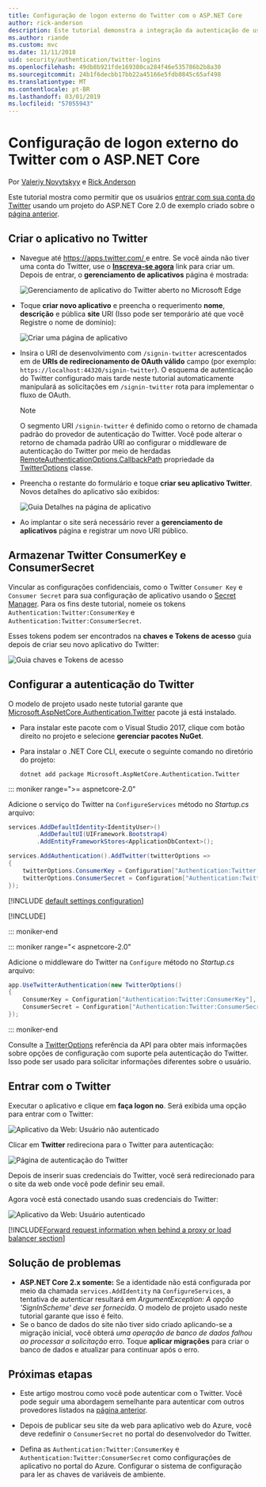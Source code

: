 ```yaml
---
title: Configuração de logon externo do Twitter com o ASP.NET Core
author: rick-anderson
description: Este tutorial demonstra a integração da autenticação de usuário de conta do Twitter em um aplicativo ASP.NET Core existente.
ms.author: riande
ms.custom: mvc
ms.date: 11/11/2018
uid: security/authentication/twitter-logins
ms.openlocfilehash: 49db8b921fde169380ca284f46e535786b2b8a30
ms.sourcegitcommit: 24b1f6decbb17bb22a45166e5fdb0845c65af498
ms.translationtype: MT
ms.contentlocale: pt-BR
ms.lasthandoff: 03/01/2019
ms.locfileid: "57055943"
---
```

# <a name="twitter-external-login-setup-with-aspnet-core"></a>Configuração de logon externo do Twitter com o ASP.NET Core

Por [Valeriy Novytskyy](https://github.com/01binary) e [Rick Anderson](https://twitter.com/RickAndMSFT)

Este tutorial mostra como permitir que os usuários [entrar com sua conta do Twitter](https://dev.twitter.com/web/sign-in/desktop-browser) usando um projeto do ASP.NET Core 2.0 de exemplo criado sobre o [página anterior](xref:security/authentication/social/index).

## <a name="create-the-app-in-twitter"></a>Criar o aplicativo no Twitter

* Navegue até [ https://apps.twitter.com/ ](https://apps.twitter.com/) e entre. Se você ainda não tiver uma conta do Twitter, use o **[Inscreva-se agora](https://twitter.com/signup)** link para criar um. Depois de entrar, o **gerenciamento de aplicativos** página é mostrada:

  ![Gerenciamento de aplicativo do Twitter aberto no Microsoft Edge](index/_static/TwitterAppManage.png)

* Toque **criar novo aplicativo** e preencha o requerimento **nome**, **descrição** e pública **site** URI (Isso pode ser temporário até que você Registre o nome de domínio):

  ![Criar uma página de aplicativo](index/_static/TwitterCreate.png)

* Insira o URI de desenvolvimento com `/signin-twitter` acrescentados em de **URIs de redirecionamento de OAuth válido** campo (por exemplo: `https://localhost:44320/signin-twitter`). O esquema de autenticação do Twitter configurado mais tarde neste tutorial automaticamente manipulará as solicitações em `/signin-twitter` rota para implementar o fluxo de OAuth.

  > [!NOTE]
  > O segmento URI `/signin-twitter` é definido como o retorno de chamada padrão do provedor de autenticação do Twitter. Você pode alterar o retorno de chamada padrão URI ao configurar o middleware de autenticação do Twitter por meio de herdadas [RemoteAuthenticationOptions.CallbackPath](/dotnet/api/microsoft.aspnetcore.authentication.remoteauthenticationoptions.callbackpath) propriedade da [TwitterOptions](/dotnet/api/microsoft.aspnetcore.authentication.twitter.twitteroptions) classe.

* Preencha o restante do formulário e toque **criar seu aplicativo Twitter**. Novos detalhes do aplicativo são exibidos:

  ![Guia Detalhes na página de aplicativo](index/_static/TwitterAppDetails.png)

* Ao implantar o site será necessário rever a **gerenciamento de aplicativos** página e registrar um novo URI público.

## <a name="storing-twitter-consumerkey-and-consumersecret"></a>Armazenar Twitter ConsumerKey e ConsumerSecret

Vincular as configurações confidenciais, como o Twitter `Consumer Key` e `Consumer Secret` para sua configuração de aplicativo usando o [Secret Manager](xref:security/app-secrets). Para os fins deste tutorial, nomeie os tokens `Authentication:Twitter:ConsumerKey` e `Authentication:Twitter:ConsumerSecret`.

Esses tokens podem ser encontrados na **chaves e Tokens de acesso** guia depois de criar seu novo aplicativo do Twitter:

![Guia chaves e Tokens de acesso](index/_static/TwitterKeys.png)

## <a name="configure-twitter-authentication"></a>Configurar a autenticação do Twitter

O modelo de projeto usado neste tutorial garante que [Microsoft.AspNetCore.Authentication.Twitter](https://www.nuget.org/packages/Microsoft.AspNetCore.Authentication.Twitter) pacote já está instalado.

* Para instalar este pacote com o Visual Studio 2017, clique com botão direito no projeto e selecione **gerenciar pacotes NuGet**.
* Para instalar o .NET Core CLI, execute o seguinte comando no diretório do projeto:

  `dotnet add package Microsoft.AspNetCore.Authentication.Twitter`

::: moniker range=">= aspnetcore-2.0"

Adicione o serviço do Twitter na `ConfigureServices` método no *Startup.cs* arquivo:

```csharp
services.AddDefaultIdentity<IdentityUser>()
        .AddDefaultUI(UIFramework.Bootstrap4)
        .AddEntityFrameworkStores<ApplicationDbContext>();

services.AddAuthentication().AddTwitter(twitterOptions =>
{
    twitterOptions.ConsumerKey = Configuration["Authentication:Twitter:ConsumerKey"];
    twitterOptions.ConsumerSecret = Configuration["Authentication:Twitter:ConsumerSecret"];
});
```

[!INCLUDE [default settings configuration](includes/default-settings.md)]

[!INCLUDE[](includes/chain-auth-providers.md)]

::: moniker-end

::: moniker range="< aspnetcore-2.0"

Adicione o middleware do Twitter na `Configure` método no *Startup.cs* arquivo:

```csharp
app.UseTwitterAuthentication(new TwitterOptions()
{
    ConsumerKey = Configuration["Authentication:Twitter:ConsumerKey"],
    ConsumerSecret = Configuration["Authentication:Twitter:ConsumerSecret"]
});
```

::: moniker-end

Consulte a [TwitterOptions](/dotnet/api/microsoft.aspnetcore.builder.twitteroptions) referência da API para obter mais informações sobre opções de configuração com suporte pela autenticação do Twitter. Isso pode ser usado para solicitar informações diferentes sobre o usuário.

## <a name="sign-in-with-twitter"></a>Entrar com o Twitter

Executar o aplicativo e clique em **faça logon no**. Será exibida uma opção para entrar com o Twitter:

![Aplicativo da Web: Usuário não autenticado](index/_static/DoneTwitter.png)

Clicar em **Twitter** redireciona para o Twitter para autenticação:

![Página de autenticação do Twitter](index/_static/TwitterLogin.png)

Depois de inserir suas credenciais do Twitter, você será redirecionado para o site da web onde você pode definir seu email.

Agora você está conectado usando suas credenciais do Twitter:

![Aplicativo da Web: Usuário autenticado](index/_static/Done.png)

[!INCLUDE[Forward request information when behind a proxy or load balancer section](includes/forwarded-headers-middleware.md)]

## <a name="troubleshooting"></a>Solução de problemas

* **ASP.NET Core 2.x somente:** Se a identidade não está configurada por meio da chamada `services.AddIdentity` na `ConfigureServices`, a tentativa de autenticar resultará em *ArgumentException: A opção 'SignInScheme' deve ser fornecida*. O modelo de projeto usado neste tutorial garante que isso é feito.
* Se o banco de dados do site não tiver sido criado aplicando-se a migração inicial, você obterá *uma operação de banco de dados falhou ao processar a solicitação* erro. Toque **aplicar migrações** para criar o banco de dados e atualizar para continuar após o erro.

## <a name="next-steps"></a>Próximas etapas

* Este artigo mostrou como você pode autenticar com o Twitter. Você pode seguir uma abordagem semelhante para autenticar com outros provedores listados na [página anterior](xref:security/authentication/social/index).

* Depois de publicar seu site da web para aplicativo web do Azure, você deve redefinir o `ConsumerSecret` no portal do desenvolvedor do Twitter.

* Defina as `Authentication:Twitter:ConsumerKey` e `Authentication:Twitter:ConsumerSecret` como configurações de aplicativo no portal do Azure. Configurar o sistema de configuração para ler as chaves de variáveis de ambiente.
